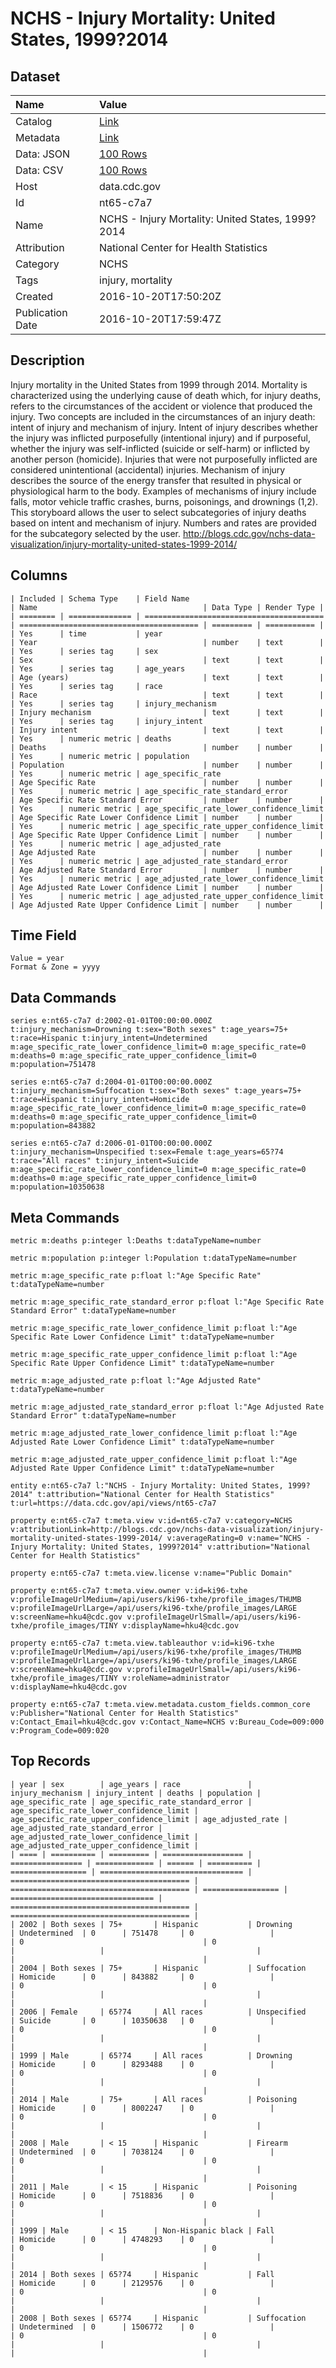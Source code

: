 # NCHS - Injury Mortality: United States, 1999?2014

## Dataset

| Name | Value |
| :--- | :---- |
| Catalog | [Link](https://catalog.data.gov/dataset/nchs-injury-mortality-united-states-1999a2014) |
| Metadata | [Link](https://data.cdc.gov/api/views/nt65-c7a7) |
| Data: JSON | [100 Rows](https://data.cdc.gov/api/views/nt65-c7a7/rows.json?max_rows=100) |
| Data: CSV | [100 Rows](https://data.cdc.gov/api/views/nt65-c7a7/rows.csv?max_rows=100) |
| Host | data.cdc.gov |
| Id | nt65-c7a7 |
| Name | NCHS - Injury Mortality: United States, 1999?2014 |
| Attribution | National Center for Health Statistics |
| Category | NCHS |
| Tags | injury, mortality |
| Created | 2016-10-20T17:50:20Z |
| Publication Date | 2016-10-20T17:59:47Z |

## Description

Injury mortality in the United States from 1999 through 2014. Mortality is characterized using the underlying cause of death which, for injury deaths, refers to the circumstances of the accident or violence that produced the injury. Two concepts are included in the circumstances of an injury death: intent of injury and mechanism of injury. Intent of injury describes whether the injury was inflicted purposefully (intentional injury) and if purposeful, whether the injury was self-inflicted (suicide or self-harm) or inflicted by another person (homicide). Injuries that were not purposefully inflicted are considered unintentional (accidental) injuries. Mechanism of injury describes the source of the energy transfer that resulted in physical or physiological harm to the body. Examples of mechanisms of injury include falls, motor vehicle traffic crashes, burns, poisonings, and drownings (1,2). This storyboard allows the user to select subcategories of injury deaths based on intent and mechanism of injury. Numbers and rates are provided for the subcategory selected by the user.
http://blogs.cdc.gov/nchs-data-visualization/injury-mortality-united-states-1999-2014/

## Columns

```ls
| Included | Schema Type    | Field Name                               | Name                                     | Data Type | Render Type |
| ======== | ============== | ======================================== | ======================================== | ========= | =========== |
| Yes      | time           | year                                     | Year                                     | number    | text        |
| Yes      | series tag     | sex                                      | Sex                                      | text      | text        |
| Yes      | series tag     | age_years                                | Age (years)                              | text      | text        |
| Yes      | series tag     | race                                     | Race                                     | text      | text        |
| Yes      | series tag     | injury_mechanism                         | Injury mechanism                         | text      | text        |
| Yes      | series tag     | injury_intent                            | Injury intent                            | text      | text        |
| Yes      | numeric metric | deaths                                   | Deaths                                   | number    | number      |
| Yes      | numeric metric | population                               | Population                               | number    | number      |
| Yes      | numeric metric | age_specific_rate                        | Age Specific Rate                        | number    | number      |
| Yes      | numeric metric | age_specific_rate_standard_error         | Age Specific Rate Standard Error         | number    | number      |
| Yes      | numeric metric | age_specific_rate_lower_confidence_limit | Age Specific Rate Lower Confidence Limit | number    | number      |
| Yes      | numeric metric | age_specific_rate_upper_confidence_limit | Age Specific Rate Upper Confidence Limit | number    | number      |
| Yes      | numeric metric | age_adjusted_rate                        | Age Adjusted Rate                        | number    | number      |
| Yes      | numeric metric | age_adjusted_rate_standard_error         | Age Adjusted Rate Standard Error         | number    | number      |
| Yes      | numeric metric | age_adjusted_rate_lower_confidence_limit | Age Adjusted Rate Lower Confidence Limit | number    | number      |
| Yes      | numeric metric | age_adjusted_rate_upper_confidence_limit | Age Adjusted Rate Upper Confidence Limit | number    | number      |
```

## Time Field

```ls
Value = year
Format & Zone = yyyy
```

## Data Commands

```ls
series e:nt65-c7a7 d:2002-01-01T00:00:00.000Z t:injury_mechanism=Drowning t:sex="Both sexes" t:age_years=75+ t:race=Hispanic t:injury_intent=Undetermined m:age_specific_rate_lower_confidence_limit=0 m:age_specific_rate=0 m:deaths=0 m:age_specific_rate_upper_confidence_limit=0 m:population=751478

series e:nt65-c7a7 d:2004-01-01T00:00:00.000Z t:injury_mechanism=Suffocation t:sex="Both sexes" t:age_years=75+ t:race=Hispanic t:injury_intent=Homicide m:age_specific_rate_lower_confidence_limit=0 m:age_specific_rate=0 m:deaths=0 m:age_specific_rate_upper_confidence_limit=0 m:population=843882

series e:nt65-c7a7 d:2006-01-01T00:00:00.000Z t:injury_mechanism=Unspecified t:sex=Female t:age_years=65?74 t:race="All races" t:injury_intent=Suicide m:age_specific_rate_lower_confidence_limit=0 m:age_specific_rate=0 m:deaths=0 m:age_specific_rate_upper_confidence_limit=0 m:population=10350638
```

## Meta Commands

```ls
metric m:deaths p:integer l:Deaths t:dataTypeName=number

metric m:population p:integer l:Population t:dataTypeName=number

metric m:age_specific_rate p:float l:"Age Specific Rate" t:dataTypeName=number

metric m:age_specific_rate_standard_error p:float l:"Age Specific Rate Standard Error" t:dataTypeName=number

metric m:age_specific_rate_lower_confidence_limit p:float l:"Age Specific Rate Lower Confidence Limit" t:dataTypeName=number

metric m:age_specific_rate_upper_confidence_limit p:float l:"Age Specific Rate Upper Confidence Limit" t:dataTypeName=number

metric m:age_adjusted_rate p:float l:"Age Adjusted Rate" t:dataTypeName=number

metric m:age_adjusted_rate_standard_error p:float l:"Age Adjusted Rate Standard Error" t:dataTypeName=number

metric m:age_adjusted_rate_lower_confidence_limit p:float l:"Age Adjusted Rate Lower Confidence Limit" t:dataTypeName=number

metric m:age_adjusted_rate_upper_confidence_limit p:float l:"Age Adjusted Rate Upper Confidence Limit" t:dataTypeName=number

entity e:nt65-c7a7 l:"NCHS - Injury Mortality: United States, 1999?2014" t:attribution="National Center for Health Statistics" t:url=https://data.cdc.gov/api/views/nt65-c7a7

property e:nt65-c7a7 t:meta.view v:id=nt65-c7a7 v:category=NCHS v:attributionLink=http://blogs.cdc.gov/nchs-data-visualization/injury-mortality-united-states-1999-2014/ v:averageRating=0 v:name="NCHS - Injury Mortality: United States, 1999?2014" v:attribution="National Center for Health Statistics"

property e:nt65-c7a7 t:meta.view.license v:name="Public Domain"

property e:nt65-c7a7 t:meta.view.owner v:id=ki96-txhe v:profileImageUrlMedium=/api/users/ki96-txhe/profile_images/THUMB v:profileImageUrlLarge=/api/users/ki96-txhe/profile_images/LARGE v:screenName=hku4@cdc.gov v:profileImageUrlSmall=/api/users/ki96-txhe/profile_images/TINY v:displayName=hku4@cdc.gov

property e:nt65-c7a7 t:meta.view.tableauthor v:id=ki96-txhe v:profileImageUrlMedium=/api/users/ki96-txhe/profile_images/THUMB v:profileImageUrlLarge=/api/users/ki96-txhe/profile_images/LARGE v:screenName=hku4@cdc.gov v:profileImageUrlSmall=/api/users/ki96-txhe/profile_images/TINY v:roleName=administrator v:displayName=hku4@cdc.gov

property e:nt65-c7a7 t:meta.view.metadata.custom_fields.common_core v:Publisher="National Center for Health Statistics" v:Contact_Email=hku4@cdc.gov v:Contact_Name=NCHS v:Bureau_Code=009:000 v:Program_Code=009:020
```

## Top Records

```ls
| year | sex        | age_years | race               | injury_mechanism | injury_intent | deaths | population | age_specific_rate | age_specific_rate_standard_error | age_specific_rate_lower_confidence_limit | age_specific_rate_upper_confidence_limit | age_adjusted_rate | age_adjusted_rate_standard_error | age_adjusted_rate_lower_confidence_limit | age_adjusted_rate_upper_confidence_limit | 
| ==== | ========== | ========= | ================== | ================ | ============= | ====== | ========== | ================= | ================================ | ======================================== | ======================================== | ================= | ================================ | ======================================== | ======================================== | 
| 2002 | Both sexes | 75+       | Hispanic           | Drowning         | Undetermined  | 0      | 751478     | 0                 |                                  | 0                                        | 0                                        |                   |                                  |                                          |                                          | 
| 2004 | Both sexes | 75+       | Hispanic           | Suffocation      | Homicide      | 0      | 843882     | 0                 |                                  | 0                                        | 0                                        |                   |                                  |                                          |                                          | 
| 2006 | Female     | 65?74     | All races          | Unspecified      | Suicide       | 0      | 10350638   | 0                 |                                  | 0                                        | 0                                        |                   |                                  |                                          |                                          | 
| 1999 | Male       | 65?74     | All races          | Drowning         | Homicide      | 0      | 8293488    | 0                 |                                  | 0                                        | 0                                        |                   |                                  |                                          |                                          | 
| 2014 | Male       | 75+       | All races          | Poisoning        | Homicide      | 0      | 8002247    | 0                 |                                  | 0                                        | 0                                        |                   |                                  |                                          |                                          | 
| 2008 | Male       | < 15      | Hispanic           | Firearm          | Undetermined  | 0      | 7038124    | 0                 |                                  | 0                                        | 0                                        |                   |                                  |                                          |                                          | 
| 2011 | Male       | < 15      | Hispanic           | Poisoning        | Homicide      | 0      | 7518836    | 0                 |                                  | 0                                        | 0                                        |                   |                                  |                                          |                                          | 
| 1999 | Male       | < 15      | Non-Hispanic black | Fall             | Homicide      | 0      | 4748293    | 0                 |                                  | 0                                        | 0                                        |                   |                                  |                                          |                                          | 
| 2014 | Both sexes | 65?74     | Hispanic           | Fall             | Homicide      | 0      | 2129576    | 0                 |                                  | 0                                        | 0                                        |                   |                                  |                                          |                                          | 
| 2008 | Both sexes | 65?74     | Hispanic           | Suffocation      | Undetermined  | 0      | 1506772    | 0                 |                                  | 0                                        | 0                                        |                   |                                  |                                          |                                          | 
```